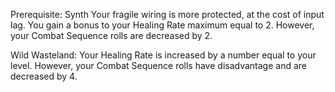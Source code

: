 Prerequisite: Synth
Your fragile wiring is more protected, at the cost of input lag. You gain a bonus to your Healing Rate maximum equal to 2. However, your Combat Sequence rolls are decreased by 2. 

Wild Wasteland: Your Healing Rate is increased by a number equal to your level. However, your Combat Sequence rolls have disadvantage and are decreased by 4.